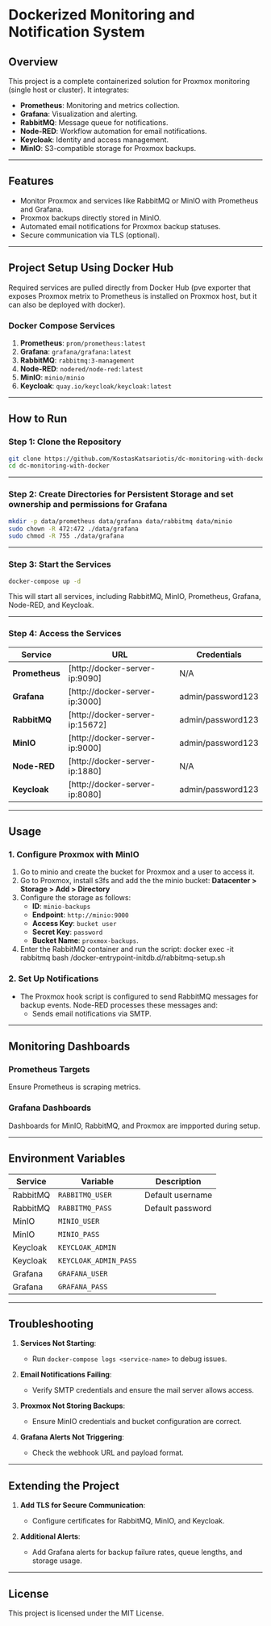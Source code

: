
# Dockerized Monitoring and Notification System

## Overview
This project is a complete containerized solution for Proxmox monitoring (single host or cluster). It integrates:

- **Prometheus**: Monitoring and metrics collection.
- **Grafana**: Visualization and alerting.
- **RabbitMQ**: Message queue for notifications.
- **Node-RED**: Workflow automation for email notifications.
- **Keycloak**: Identity and access management.
- **MinIO**: S3-compatible storage for Proxmox backups.

---

## Features
- Monitor Proxmox and services like RabbitMQ or MinIO with Prometheus and Grafana.
- Proxmox backups directly stored in MinIO.
- Automated email notifications for Proxmox backup statuses.
- Secure communication via TLS (optional).

---

## Project Setup Using Docker Hub

Required services are pulled directly from Docker Hub (pve exporter that exposes Proxmox metrix to Prometheus is installed on Proxmox host, but it can also be deployed with docker).

### Docker Compose Services
1. **Prometheus**: `prom/prometheus:latest`
2. **Grafana**: `grafana/grafana:latest`
3. **RabbitMQ**: `rabbitmq:3-management`
4. **Node-RED**: `nodered/node-red:latest`
5. **MinIO**: `minio/minio`
6. **Keycloak**: `quay.io/keycloak/keycloak:latest`

---

## How to Run

### Step 1: Clone the Repository
```bash
git clone https://github.com/KostasKatsariotis/dc-monitoring-with-docker.git
cd dc-monitoring-with-docker
```

---

### Step 2: Create Directories for Persistent Storage and set ownership and permissions for Grafana
```bash
mkdir -p data/prometheus data/grafana data/rabbitmq data/minio
sudo chown -R 472:472 ./data/grafana
sudo chmod -R 755 ./data/grafana
```

---

### Step 3: Start the Services
```bash
docker-compose up -d
```

This will start all services, including RabbitMQ, MinIO, Prometheus, Grafana, Node-RED, and Keycloak.

---

### Step 4: Access the Services

| Service          | URL                        | Credentials                |
|------------------|----------------------------|----------------------------|
| **Prometheus**   | [http://docker-server-ip:9090] | N/A                    |
| **Grafana**      | [http://docker-server-ip:3000] | admin/password123      |
| **RabbitMQ**     | [http://docker-server-ip:15672] | admin/password123     |
| **MinIO**        | [http://docker-server-ip:9000] | admin/password123      |
| **Node-RED**     | [http://docker-server-ip:1880] | N/A                    |
| **Keycloak**     | [http://docker-server-ip:8080] | admin/password123      |

---

## Usage

### 1. Configure Proxmox with MinIO
1. Go to minio and create the bucket for Proxmox and a user to access it.
2. Go to Proxmox, install s3fs and add the the minio bucket: **Datacenter > Storage > Add > Directory**
3. Configure the storage as follows:
   - **ID**: `minio-backups`
   - **Endpoint**: `http://minio:9000`
   - **Access Key**: `bucket user`
   - **Secret Key**: `password`
   - **Bucket Name**: `proxmox-backups`.
4. Enter the RabbitMQ container and run the script:
   docker exec -it rabbitmq bash
   /docker-entrypoint-initdb.d/rabbitmq-setup.sh

### 2. Set Up Notifications
- The Proxmox hook script is configured to send RabbitMQ messages for backup events. Node-RED processes these messages and:
  - Sends email notifications via SMTP.

---

## Monitoring Dashboards

### Prometheus Targets
Ensure Prometheus is scraping metrics.

### Grafana Dashboards
Dashboards for MinIO, RabbitMQ, and Proxmox are impported during setup.


---

## Environment Variables

| Service    | Variable                      | Description         |
|------------|-------------------------------|---------------------|
| RabbitMQ   | `RABBITMQ_USER`               | Default username    |
| RabbitMQ   | `RABBITMQ_PASS`               | Default password    |
| MinIO      | `MINIO_USER`                  |                     |
| MinIO      | `MINIO_PASS`                  |                     |
| Keycloak   | `KEYCLOAK_ADMIN`              |                     |
| Keycloak   | `KEYCLOAK_ADMIN_PASS`         |                     |
| Grafana    | `GRAFANA_USER`                |                     |
| Grafana    | `GRAFANA_PASS`                |                     |

---

## Troubleshooting

1. **Services Not Starting**:
   - Run `docker-compose logs <service-name>` to debug issues.

2. **Email Notifications Failing**:
   - Verify SMTP credentials and ensure the mail server allows access.

3. **Proxmox Not Storing Backups**:
   - Ensure MinIO credentials and bucket configuration are correct.

4. **Grafana Alerts Not Triggering**:
   - Check the webhook URL and payload format.

---

## Extending the Project

1. **Add TLS for Secure Communication**:
   - Configure certificates for RabbitMQ, MinIO, and Keycloak.

2. **Additional Alerts**:
   - Add Grafana alerts for backup failure rates, queue lengths, and storage usage.

---

## License

This project is licensed under the MIT License.
